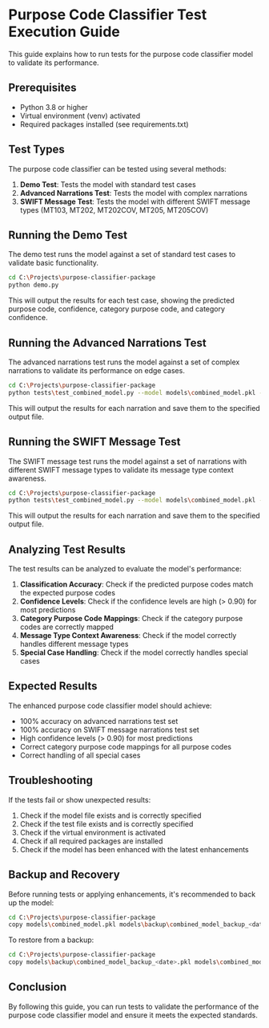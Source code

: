 # Purpose Code Classifier Test Execution Guide

This guide explains how to run tests for the purpose code classifier model to validate its performance.

## Prerequisites

- Python 3.8 or higher
- Virtual environment (venv) activated
- Required packages installed (see requirements.txt)

## Test Types

The purpose code classifier can be tested using several methods:

1. **Demo Test**: Tests the model with standard test cases
2. **Advanced Narrations Test**: Tests the model with complex narrations
3. **SWIFT Message Test**: Tests the model with different SWIFT message types (MT103, MT202, MT202COV, MT205, MT205COV)

## Running the Demo Test

The demo test runs the model against a set of standard test cases to validate basic functionality.

```bash
cd C:\Projects\purpose-classifier-package
python demo.py
```

This will output the results for each test case, showing the predicted purpose code, confidence, category purpose code, and category confidence.

## Running the Advanced Narrations Test

The advanced narrations test runs the model against a set of complex narrations to validate its performance on edge cases.

```bash
cd C:\Projects\purpose-classifier-package
python tests\test_combined_model.py --model models\combined_model.pkl --file tests\advanced_narrations.csv --output tests\advanced_narrations_results.csv
```

This will output the results for each narration and save them to the specified output file.

## Running the SWIFT Message Test

The SWIFT message test runs the model against a set of narrations with different SWIFT message types to validate its message type context awareness.

```bash
cd C:\Projects\purpose-classifier-package
python tests\test_combined_model.py --model models\combined_model.pkl --file tests\swift_message_narrations.csv --output tests\swift_message_results.csv
```

This will output the results for each narration and save them to the specified output file.

## Analyzing Test Results

The test results can be analyzed to evaluate the model's performance:

1. **Classification Accuracy**: Check if the predicted purpose codes match the expected purpose codes
2. **Confidence Levels**: Check if the confidence levels are high (> 0.90) for most predictions
3. **Category Purpose Code Mappings**: Check if the category purpose codes are correctly mapped
4. **Message Type Context Awareness**: Check if the model correctly handles different message types
5. **Special Case Handling**: Check if the model correctly handles special cases

## Expected Results

The enhanced purpose code classifier model should achieve:

- 100% accuracy on advanced narrations test set
- 100% accuracy on SWIFT message narrations test set
- High confidence levels (> 0.90) for most predictions
- Correct category purpose code mappings for all purpose codes
- Correct handling of all special cases

## Troubleshooting

If the tests fail or show unexpected results:

1. Check if the model file exists and is correctly specified
2. Check if the test file exists and is correctly specified
3. Check if the virtual environment is activated
4. Check if all required packages are installed
5. Check if the model has been enhanced with the latest enhancements

## Backup and Recovery

Before running tests or applying enhancements, it's recommended to back up the model:

```bash
cd C:\Projects\purpose-classifier-package
copy models\combined_model.pkl models\backup\combined_model_backup_<date>.pkl
```

To restore from a backup:

```bash
cd C:\Projects\purpose-classifier-package
copy models\backup\combined_model_backup_<date>.pkl models\combined_model.pkl
```

## Conclusion

By following this guide, you can run tests to validate the performance of the purpose code classifier model and ensure it meets the expected standards.
